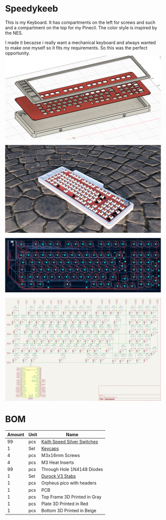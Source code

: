 # Speedykeeb

This is my Keyboard. It has compartments on the left for screws and such and a compartment on the top for my Pinecil. The color style is inspired by the NES.

I made it becazse i really want a mechanical keyboard and always wanted to make one myself so it fits my requirements. So this was the perfect opportunity. 
![](img/assembly.png)

![](img/case.png)

![](img/pcb.png)

![](img/schematic.png)

# BOM
| Amount | Unit | Name                                                         |
| ------ | ---- | ------------------------------------------------------------ |
| 99     | pcs  | [Kailh Speed Silver Switches](https://www.kailh.net/products/kailh-speed-switch-set) |
| 1      | Set  | [Keycaps](https://de.aliexpress.com/item/1005007393936770.html?spm=a2g0o.productlist.main.1.6e83SklISklIfh&algo_pvid=8f922a91-9d46-479a-a7ad-1119f3b1cfd9&algo_exp_id=8f922a91-9d46-479a-a7ad-1119f3b1cfd9-0&pdp_ext_f=%7B%22order%22%3A%22342%22%2C%22eval%22%3A%221%22%2C%22fromPage%22%3A%22search%22%7D&pdp_npi=6%40dis%21CHF%2119.87%2113.12%21%21%21174.87%21115.46%21%40211b615317598338857841921e25a4%2112000040566263788%21sea%21CH%210%21ABX%211%210%21n_tag%3A-29910%3Bd%3A8797b9fe%3Bm03_new_user%3A-29895%3BpisId%3A5000000174211148&curPageLogUid=JgAsSrX617K2&utparam-url=scene%3Asearch%7Cquery_from%3A%7Cx_object_id%3A1005007393936770%7C_p_origin_prod%3A) |
| 4      | pcs  | M3x16mm Screws                                               |
| 4      | pcs  | M3 Heat Inserts                                              |
| 99     | pcs  | Through Hole 1N4148 Diodes                                   |
| 1      | Set  | [Durock V3 Stabs](https://kineticlabs.com/misc/durock/v2-stabilizers) |
| 1      | pcs  | Orpheus pico with headers                                    |
| 1      | pcs  | PCB                                                          |
| 1      | pcs  | Top Frame 3D Printed in Gray                                 |
| 1      | pcs  | Plate 3D Printed in Red                                      |
| 1      | pcs  | Bottom 3D Printed in Beige                                   |








